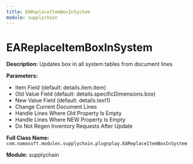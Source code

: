 ```yaml
---
title: EAReplaceItemBoxInSystem
module: supplychain
---
```


# EAReplaceItemBoxInSystem

**Description:** Updates box in all system tables from document lines

**Parameters:**
- Item Field (default: details.item.item)
- Old Value Field (default: details.specificDimensions.box) 
- New Value Field (default: details.text1)
- Change Current Document Lines
- Handle Lines Where Old Property Is Empty
- Handle Lines Where NEW Property Is Empty
- Do Not Regen Inventory Requests After Update

**Full Class Name:** `com.namasoft.modules.supplychain.plugnplay.EAReplaceItemBoxInSystem`

**Module:** supplychain

